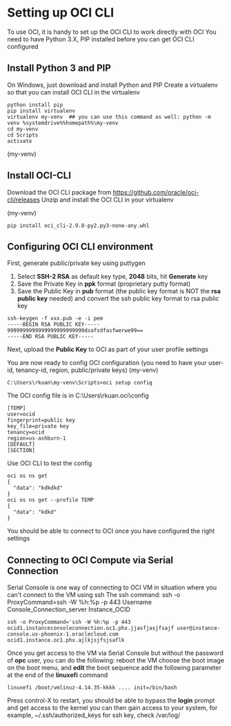 # Setting up OCI CLI
To use OCI, it is handy to set up the OCI CLI to work directly with OCI
You need to have Python 3.X, PIP installed before you can get OCI CLI configured
## Install Python 3 and PIP
On Windows, just download and install Python and PIP
Create a virtualenv so that you can install OCI CLI in the virtualenv
```
python install pip
pip install virtualenv
virtualenv my-venv  ## you can use this command as well: python -m venv %systemdrive%%homepath%\my-venv
cd my-venv
cd Scripts
activate
```
(my-venv)

## Install OCI-CLI
Download the OCI CLI package from https://github.com/oracle/oci-cli/releases
Unzip and install the OCI CLI in your virtualenv

(my-venv)
```
pip install oci_cli-2.9.8-py2.py3-none-any.whl
```

## Configuring OCI CLI environment
First, generate public/private key using puttygen
1. Select **SSH-2 RSA** as default key type, **2048** bits, hit **Generate** key
2. Save the Private Key in **ppk** format (proprietary putty format)
3. Save the Public Key in **pub** format (the public key format is NOT the **rsa public key** needed)
and convert the ssh public key format to rsa public key
```
ssh-keygen -f xxx.pub -e -i pem
-----BEGIN RSA PUBLIC KEY-----
9999999999999999999999999dsafsdfasfwerwe99==
-----END RSA PUBLIC KEY-----
```

Next, upload the **Public Key** to OCI as part of your user profile settings

You are now ready to config OCI configuration (you need to have your user-id, tenancy-id, region, public/private keys)
(my-venv)
```
C:\Users\rkuan\my-venv\Scripts>oci setup config
```
The OCI config file is in C:\Users\rkuan\.oci\config
```
[TEMP]
user=ocid
fingerprint=public key
key_file=private key
tenancy=ocid
region=us-ashburn-1
[DEFAULT]
[SECTION]
```
Use OCI CLI to test the config
```
oci os ns get
{
  "data": "kdkdkd"
}
oci os ns get --profile TEMP
{
  "data": "kdkd"
}
```

You should be able to connect to OCI once you have configured the right settings

## Connecting to OCI Compute via Serial Connection
Serial Console is one way of connecting to OCI VM in situation where you can't connect to the VM using ssh
The ssh command: ssh -o ProxyCommand=ssh -W %h:%p -p 443 Username Console_Connection_server Instance_OCID
```
ssh -o ProxyCommand='ssh -W %h:%p -p 443 ocid1.instanceconsoleconnection.oc1.phx.jjasfjasjfsajf user@instance-console.us-phoenix-1.oraclecloud.com ocid1.instance.oc1.phx.ajlkjsjfsjsaflk
```
Once you get access to the VM via Serial Console but without the password of **opc** user, you can do the following:
reboot the VM
choose the boot image on the boot menu, and **edit** the boot sequence
add the following parameter at the end of the **linuxefi** command
```
linuxefi /boot/vmlinuz-4.14.35-kkkk .... init=/bin/bash
```
Press control-X to restart, you should be able to bypass the **login** prompt and get access to the kernel
you can then gain access to your system, for example, ~/.ssh/authorized_keys for ssh key, check /var/log/


